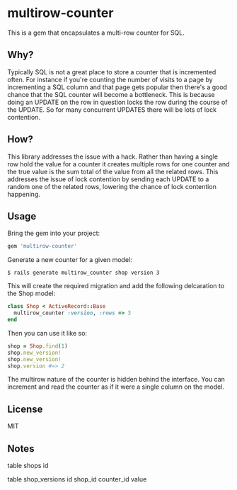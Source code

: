 # multirow-counter

This is a gem that encapsulates a multi-row counter for SQL. 

## Why?

Typically SQL is not a great place to store a counter that is incremented often. For instance if you're counting the number of visits to a page by incrementing a SQL column and that page gets popular then there's a good chance that the SQL counter will become a bottleneck. This is because doing an UPDATE on the row in question locks the row during the course of the UPDATE. So for many concurrent UPDATES there will be lots of lock contention.

## How?

This library addresses the issue with a hack. Rather than having a single row hold the value for a counter it creates multiple rows for one counter and the true value is the sum total of the value from all the related rows. This addresses the issue of lock contention by sending each UPDATE to a random one of the related rows, lowering the chance of lock contention happening.

## Usage

Bring the gem into your project:

``` ruby
gem 'multirow-counter'
```

Generate a new counter for a given model:

``` console
$ rails generate multirow_counter shop version 3
```

This will create the required migration and add the following delcaration to the Shop model:

``` ruby
class Shop < ActiveRecord::Base
  multirow_counter :version, :rows => 3
end
```

Then you can use it like so:

``` ruby
shop = Shop.find(1)
shop.new_version!
shop.new_version!
shop.version #=> 2
```

The multirow nature of the counter is hidden behind the interface. You can increment and read the counter as if it were a single column on the model.

## License

MIT

## Notes

table shops
  id

table shop_versions
  id
  shop_id
  counter_id
  value

